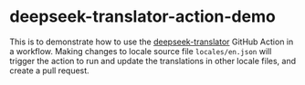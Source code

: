 # deepseek-translator-action-demo

This is to demonstrate how to use the [deepseek-translator](https://github.com/theJian/deepseek-translator) GitHub Action in a workflow.
Making changes to locale source file `locales/en.json` will trigger the action to run and update the translations in other locale files, and create a pull request.
